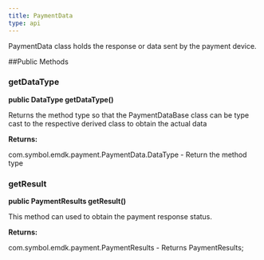 ```yaml
---
title: PaymentData
type: api
---
```



PaymentData class holds the response or data sent  by the payment device.

##Public Methods

### getDataType

**public DataType getDataType()**

Returns the method type so that the PaymentDataBase class can be type
 cast to the respective derived class to obtain the actual data

**Returns:**

com.symbol.emdk.payment.PaymentData.DataType - Return the method type

### getResult

**public PaymentResults getResult()**

This method can used to obtain the payment response status.

**Returns:**

com.symbol.emdk.payment.PaymentResults - Returns PaymentResults;

